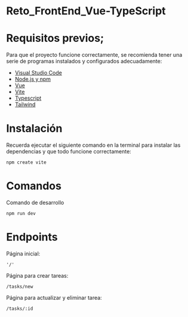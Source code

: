 # Reto_FrontEnd_Vue-TypeScript

# Requisitos previos;

Para que el proyecto funcione correctamente, se recomienda tener una serie de programas instalados y configurados adecuadamente:
- [Visual Studio Code](https://code.visualstudio.com/download)
- [Node.js y npm](https://nodejs.org/es/)
- [Vue](https://vuejs.org/)
- [Vite](https://vitejs.dev/guide/)
- [Typescript](https://www.typescriptlang.org/)
- [Tailwind](https://tailwindcss.com/)


# Instalación 

Recuerda ejecutar el siguiente comando en la terminal para instalar las dependencias y que todo funcione correctamente:
```
npm create vite
```
# Comandos

Comando de desarrollo
```
npm run dev
```

# Endpoints

Página inicial:
```
'/'
```

Página para crear tareas:
```
/tasks/new
```

Página para actualizar y eliminar tarea:
```
/tasks/:id
```

